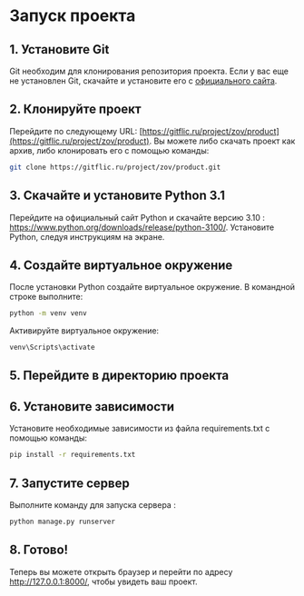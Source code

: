 # Запуск проекта

## 1. Установите Git

Git необходим для клонирования репозитория проекта. Если у вас еще не установлен Git, скачайте и установите его с [официального сайта](https://git-scm.com/).

## 2. Клонируйте проект

Перейдите по следующему URL: [https://gitflic.ru/project/zov/product](https://gitflic.ru/project/zov/product). Вы можете либо скачать проект как архив, либо клонировать его с помощью команды:

```bash
git clone https://gitflic.ru/project/zov/product.git
  ```

## 3. Скачайте и установите Python 3.1
 Перейдите на официальный сайт Python и скачайте версию 3.10 : https://www.python.org/downloads/release/python-3100/. Установите Python, следуя инструкциям на экране.

 ## 4. Создайте виртуальное окружение

 После установки Python создайте виртуальное окружение. В командной строке выполните:

```bash
python -m venv venv
 ```
Активируйте виртуальное окружение:


```bash
venv\Scripts\activate
```

## 5. Перейдите в директорию проекта

## 6. Установите зависимости
Установите необходимые зависимости из файла requirements.txt с помощью команды:

```bash 
pip install -r requirements.txt 
```

## 7. Запустите сервер
Выполните команду для запуска сервера :
```bash 
python manage.py runserver
```
## 8. Готово!
Теперь вы можете открыть браузер и перейти по адресу http://127.0.0.1:8000/, чтобы увидеть ваш проект.